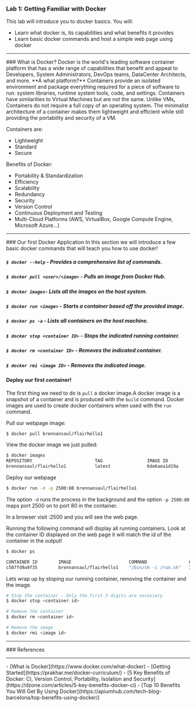 ### Lab 1: Getting Familiar with Docker

This lab will introduce you to docker basics. You will:
- Learn what docker is, its capabilities and what benefits it provides
- Learn basic docker commands and host a simple web page using docker

<hr>
### What is Docker?
Docker is the world's leading software container platform that has a wide range
of capabilities that benefit and appeal to Developers, System Administrators,
DevOps teams, DataCenter Architects, and more. **A what platform?**
Containers provide an isolated environment and package everything required for a
piece of software to run: system libraries, runtime system tools, code, and
settings. Containers have similarities to Virtual Machines but are not the
same. Unlike VMs, Containers do not require a full copy of an operating system.
The minimalist architecture of a container makes them lightweight and efficient
while still providing the portability and security of a VM.

Containers are:
- Lightweight
- Standard
- Secure

Benefits of Docker:
- Portability & Standardization
- Efficiency
- Scalability
- Redundancy
- Security
- Version Control
- Continuous Deployment and Testing
- Multi-Cloud Platforms (AWS, VirtualBox, Google Compute Engine, Microsoft Azure...)

<hr>
### Our first Docker Application
In this section we will introduce a few basic docker commands that will
teach you how to use docker!

##### `$ docker --help` - Provides a comprehensive list of commands.
##### `$ docker pull <user>/<image>` - Pulls an image from Docker Hub.
##### `$ docker images`- Lists all the images on the host system.
##### `$ docker run <image>` - Starts a container based off the provided image.
##### `$ docker ps -a` - Lists all containers on the host machine.
##### `$ docker stop <container ID>` - Stops the indicated running container.
##### `$ docker rm <container ID>` - Removes the indicated container.
##### `$ docker rmi <image ID>` - Removes the indicated image.

#### Deploy our first container!
The first thing we need to do is `pull` a docker image.A docker image is a
snapshot of a container and is produced with the `build` command. Docker images
are used to create docker containers when used with the `run` command.

Pull our webpage image:
``` bash
$ docker pull brennansaul/flairhello1
```

View the docker image we just pulled:
``` bash
$ docker images
REPOSITORY                        TAG                 IMAGE ID            CREATED               SIZE
brennansaul/flairhello1           latest              6de6aea1d19a        1 second ago          136MB

```

Deploy our webpage
``` bash
$ docker run -d -p 2500:80 brennansaul/flairhello1

```
The option `-d` runs the process in the background and the option `-p 2500:80` maps port 2500 on to port 80 in the container.

In a browser visit <ip address of the manager node>:2500 and you will see the web page.

Running the following command will display all running containers. Look at the container ID displayed on the web page it will match the id of the container in the output!

``` bash
$ docker ps

CONTAINER ID        IMAGE                      COMMAND                CREATED             STATUS              PORTS                  NAMES
c507fd9a9f35        brennansaul/flairhello1    "/bin/sh -c /run.sh"   3 minutes ago       Up 3 minutes        0.0.0.0:2500->80/tcp   zealous_thompson
```

Lets wrap up by stoping our running container, removing the container and the image.


``` bash
# Stop the container - Only the first 3 digits are necessary
$ docker stop <container id>

# Remove the container
$ docker rm <container id>

# Remove the image
$ docker rmi <image id>
```

<hr>
### References
<hr>
- [What is Docker](https://www.docker.com/what-docker)
- [Getting Started](https://prakhar.me/docker-curriculum/)
- [5 Key Benefits of Docker: CI, Version Control, Portability, Isolation and Security](https://dzone.com/articles/5-key-benefits-docker-ci)
- [Top 10 Benefits You Will Get By Using Docker](https://apiumhub.com/tech-blog-barcelona/top-benefits-using-docker/)

